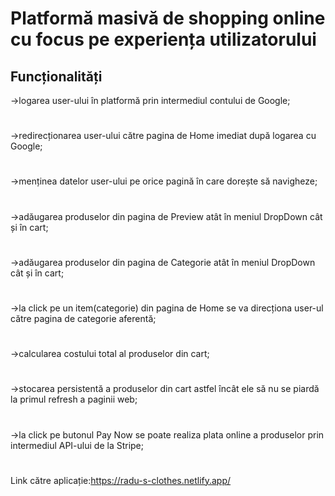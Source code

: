 # Platformă masivă de shopping online cu focus pe experiența utilizatorului

## Funcționalități
->logarea user-ului în platformă prin intermediul contului de Google;
#
->redirecționarea user-ului către pagina de Home imediat după logarea cu Google;
#
->menținea datelor user-ului pe orice pagină în care dorește să navigheze;
#
->adăugarea produselor din pagina de Preview atât în meniul DropDown cât și în cart;
#
->adăugarea produselor din pagina de Categorie atât în meniul DropDown cât și în cart;
#
->la click pe un item(categorie) din pagina de Home se va direcționa user-ul către pagina de categorie aferentă;
#
->calcularea costului total al produselor din cart;
#
->stocarea persistentă a produselor din cart astfel încât ele să nu se piardă la primul refresh a paginii web;
#
->la click pe butonul Pay Now se poate realiza plata online a produselor prin intermediul API-ului de la Stripe;
#
Link către aplicație:https://radu-s-clothes.netlify.app/






